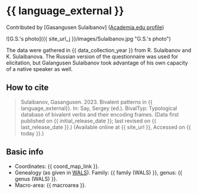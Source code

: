 # {{ language_external }}
Contributed by [Gasangusen Sulaibanov] ([Academia.edu profile](https://independent.academia.edu/GasangusenSulaibanov))

![G.S.'s photo]({{ site_url_j }}/images/Sulaibanov.jpg "G.S.'s photo")

The data were gathered in {{ data_collection_year }} from R. Sulaibanov and K. Sulaibanova. The Russian version of the questionnaire was used for elicitation, but Galangusen Sulaibanov took advantage of his own capacity of a native speaker as well.

## How to cite
> Sulaibanov, Gasangusen. 2023. Bivalent patterns in {{ language_external}}. 
> In: Say, Sergey (ed.). BivalTyp: Typological database of bivalent verbs and their encoding frames. 
> (Data first published on {{ initial_release_date }}; 
> last revised on {{ last_release_date }}.) (Available online at {{ site_url }}, 
> Accessed on {{ today }}.)

## Basic info
- Coordinates: {{ coord_map_link }}.
- Genealogy (as given in [WALS](https://wals.info/)). Family: {{ family (WALS) }}, genus: {{ genus (WALS) }}.
- Macro-area: {{ macroarea }}.

